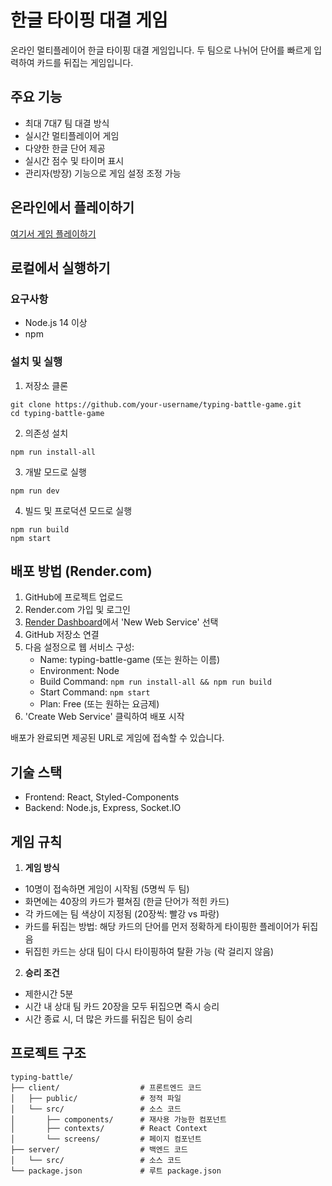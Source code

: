 # 한글 타이핑 대결 게임

온라인 멀티플레이어 한글 타이핑 대결 게임입니다. 두 팀으로 나뉘어 단어를 빠르게 입력하여 카드를 뒤집는 게임입니다.

## 주요 기능

- 최대 7대7 팀 대결 방식
- 실시간 멀티플레이어 게임
- 다양한 한글 단어 제공
- 실시간 점수 및 타이머 표시
- 관리자(방장) 기능으로 게임 설정 조정 가능

## 온라인에서 플레이하기

[여기서 게임 플레이하기](https://your-app-url.onrender.com)

## 로컬에서 실행하기

### 요구사항

- Node.js 14 이상
- npm

### 설치 및 실행

1. 저장소 클론
```
git clone https://github.com/your-username/typing-battle-game.git
cd typing-battle-game
```

2. 의존성 설치
```
npm run install-all
```

3. 개발 모드로 실행
```
npm run dev
```

4. 빌드 및 프로덕션 모드로 실행
```
npm run build
npm start
```

## 배포 방법 (Render.com)

1. GitHub에 프로젝트 업로드
2. Render.com 가입 및 로그인
3. [Render Dashboard](https://dashboard.render.com/)에서 'New Web Service' 선택
4. GitHub 저장소 연결
5. 다음 설정으로 웹 서비스 구성:
   - Name: typing-battle-game (또는 원하는 이름)
   - Environment: Node
   - Build Command: `npm run install-all && npm run build`
   - Start Command: `npm start`
   - Plan: Free (또는 원하는 요금제)
6. 'Create Web Service' 클릭하여 배포 시작

배포가 완료되면 제공된 URL로 게임에 접속할 수 있습니다.

## 기술 스택

- Frontend: React, Styled-Components
- Backend: Node.js, Express, Socket.IO

## 게임 규칙

1. **게임 방식**
  - 10명이 접속하면 게임이 시작됨 (5명씩 두 팀)
  - 화면에는 40장의 카드가 펼쳐짐 (한글 단어가 적힌 카드)
  - 각 카드에는 팀 색상이 지정됨 (20장씩: 빨강 vs 파랑)
  - 카드를 뒤집는 방법: 해당 카드의 단어를 먼저 정확하게 타이핑한 플레이어가 뒤집음
  - 뒤집힌 카드는 상대 팀이 다시 타이핑하여 탈환 가능 (락 걸리지 않음)

2. **승리 조건**
  - 제한시간 5분
  - 시간 내 상대 팀 카드 20장을 모두 뒤집으면 즉시 승리
  - 시간 종료 시, 더 많은 카드를 뒤집은 팀이 승리

## 프로젝트 구조

```
typing-battle/
├── client/                  # 프론트엔드 코드
│   ├── public/              # 정적 파일
│   └── src/                 # 소스 코드
│       ├── components/      # 재사용 가능한 컴포넌트
│       ├── contexts/        # React Context
│       └── screens/         # 페이지 컴포넌트
├── server/                  # 백엔드 코드
│   └── src/                 # 소스 코드
└── package.json             # 루트 package.json
```